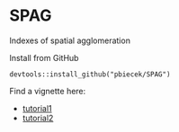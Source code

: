 # SPAG
Indexes of spatial agglomeration


Install from GitHub

```
devtools::install_github("pbiecek/SPAG")
```

Find a vignette here: 

* [tutorial1](https://rawgit.com/pbiecek/SPAG/master/vignettes/SPAG_tutorial.html)
* [tutorial2](https://rawgit.com/pbiecek/SPAG/master/inst/doc/SPAG_tutorial.html)

